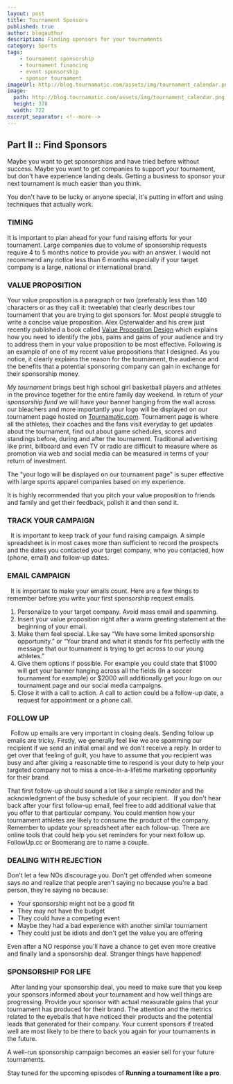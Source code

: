 ```yaml
---
layout: post
title: Tournament Sponsors
published: true
author: blogauthor
description: Finding sponsors for your tournaments
category: Sports
tags:
    - tournament sponsorship
    - tournament financing
    - event sponsorship
    - sponsor tournament
imageUrl: http://blog.tournamatic.com/assets/img/tournament_calendar.png
image:
  path: http://blog.tournamatic.com/assets/img/tournament_calendar.png
  height: 378
  width: 722
excerpt_separator: <!--more-->
---
```


## Part II :: Find Sponsors

Maybe you want to get sponsorships and have tried before without success. Maybe you want to get companies to support your tournament, but don't have experience landing deals. Getting a business to sponsor your next tournament is much easier than you think.
<!--more-->
You don't have to be lucky or anyone special, it's putting in effort and using techniques that actually work.


### TIMING
It is important to plan ahead for your fund raising efforts for your tournament. Large companies due to volume of sponsorship requests require 4 to 5 months notice to provide you with an answer.
I would not recommend any notice less than 6 months especially if your target company is a large, national or international brand.


### VALUE PROPOSITION

Your value proposition is a paragraph or two (preferably less than 140 characters or as they call it: tweetable) that clearly describes tour tournament that you are trying to get sponsors for.
Most people struggle to write a concise value proposition. Alex Osterwalder and his crew just recently published a book called [Value Proposition Design](https://strategyzer.com/value-proposition-design "Value Proposition Design book") which explains how you need to identify the jobs, pains and gains of your audience and try to address them in your value proposition to be most effective.
Following is an example of one of my recent value propositions that I designed. As you notice, it clearly explains the reason for the tournament, the audience and the benefits that a potential sponsoring company can gain in exchange for their sponsorship money.

_My tournament_ brings best high school girl basketball players and athletes in the province together for the entire family day weekend. In return of _your sponsorship fund_ we will have your banner hanging from the wall across our bleachers and more importantly your logo will be displayed on our tournament page hosted on [Tournamatic.com](https://www.tournamatic.com "Tournamatic"). Tournament page is where all the athletes, their coaches and the fans visit everyday to get updates about the tournament, find out about game schedules, scores and standings before, during and after the tournament. Traditional advertising like print, billboard and even TV or radio are difficult to measure where as promotion via web and social media can be measured in terms of your return of investment.

The "your logo will be displayed on our tournament page" is super effective with large sports apparel companies based on my experience.

It is highly recommended that you pitch your value proposition to friends and family and get their feedback, polish it and then send it.


### TRACK YOUR CAMPAIGN
 
It is important to keep track of your fund raising campaign.
A simple spreadsheet is in most cases more than sufficient to record the prospects and the dates you contacted your target company, who you contacted, how (phone, email) and follow-up dates. 


### EMAIL CAMPAIGN
 
It is important to make your emails count. Here are a few things to remember before you write your first sponsorship request emails.

1. Personalize to your target company. Avoid mass email and spamming.
2. Insert your value proposition right after a warm greeting statement at the beginning of your email.
3. Make them feel special. Like say “We have some limited sponsorship opportunity.” or “Your brand and what it stands for fits perfectly with the message that our tournament is trying to get across to our young athletes.”
4. Give them options if possible. For example you could state that $1000 will get your banner hanging across all the fields (In a soccer tournament for example) or $2000 will additionally get your logo on our tournament page and our social media campaigns.
5. Close it with a call to action. A call to action could be a follow-up date, a request for appointment or a phone call.


### FOLLOW UP
 
Follow up emails are very important in closing deals.
Sending follow up emails are tricky. Firstly, we generally feel like we are spamming our recipient if we send an initial email and we don't receive a reply.
In order to get over that feeling of guilt, you have to assume that you recipient was busy and after giving a reasonable time to respond is your duty to help your targeted company not to miss a once-in-a-lifetime marketing opportunity for their brand. 

That first follow-up should sound a lot like a simple reminder and the acknowledgment of the busy schedule of your recipient. 
 
If you don't hear back after your first follow-up email, feel free to add additional value that you offer to that particular company.
You could mention how your tournament athletes are likely to consume the product of the company.
 
Remember to update your spreadsheet after each follow-up. There are online tools that could help you set reminders for your next follow up. FollowUp.cc or Boomerang are to name a couple.

### DEALING WITH REJECTION

Don't let a few NOs discourage you. Don't get offended when someone says no and realize that people aren't saying no because you're a bad person, they're saying no because:
 
- Your sponsorship might not be a good fit
- They may not have the budget
- They could have a competing event
- Maybe they had a bad experience with another similar tournament
- They could just be idiots and don't get the value you are offering

Even after a NO response you'll have a chance to get even more creative and finally land a sponsorship deal. Stranger things have happened! 


### SPONSORSHIP FOR LIFE
 
After landing your sponsorship deal, you need to make sure that you keep your sponsors informed about your tournament and how well things are progressing.
Provide your sponsor with actual measurable gains that your tournament has produced for their brand. The attention and the metrics related to the eyeballs that have noticed their products and the potential leads that generated for their company.
Your current sponsors if treated well are most likely to be there to back you again for your tournaments in the future.

A well-run sponsorship campaign becomes an easier sell for your future tournaments.


Stay tuned for the upcoming episodes of **Running a tournament like a pro**.
